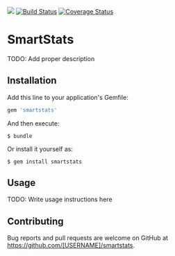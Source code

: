 <a href="https://codeclimate.com/github/tchorzewski1991/smartstats/maintainability"><img src="https://api.codeclimate.com/v1/badges/2ade2348dc8de81b93f6/maintainability" /></a> [![Build Status](https://travis-ci.org/tchorzewski1991/smartstats.svg?branch=master)](https://travis-ci.org/tchorzewski1991/smartstats) [![Coverage Status](https://coveralls.io/repos/github/tchorzewski1991/smartstats/badge.svg?branch=master)](https://coveralls.io/github/tchorzewski1991/smartstats?branch=master)

# SmartStats

TODO: Add proper description

## Installation

Add this line to your application's Gemfile:

```ruby
gem 'smartstats'
```

And then execute:

    $ bundle

Or install it yourself as:

    $ gem install smartstats

## Usage

TODO: Write usage instructions here

## Contributing

Bug reports and pull requests are welcome on GitHub at https://github.com/[USERNAME]/smartstats.
